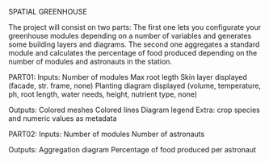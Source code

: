 SPATIAL GREENHOUSE

The project will consist on two parts:
The first one lets you configurate your greenhouse modules depending on a number of variables and generates some building layers and diagrams.
The second one aggregates a standard module and calculates the percentage of food produced depending on the number of modules and astronauts in the station.

PART01:
Inputs:
Number of modules
Max root legth
Skin layer displayed (facade, str. frame, none)
Planting diagram displayed (volume, temperature, ph, root length, water needs, height, nutrient type, none)

Outputs:
Colored meshes
Colored lines
Diagram legend
Extra: crop species and numeric values as metadata

PART02:
Inputs:
Number of modules
Number of astronauts

Outputs:
Aggregation diagram
Percentage of food produced per astronaut